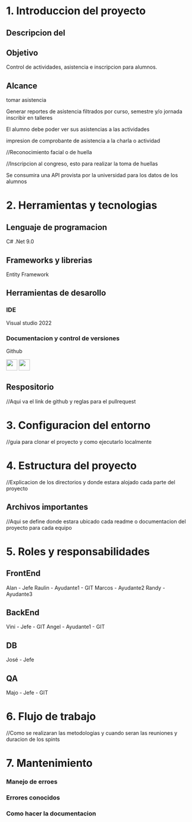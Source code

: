 # 1. Introduccion del proyecto
## Descripcion del 

## Objetivo
Control de actividades, asistencia e inscripcion para alumnos.
## Alcance
tomar asistencia

Generar reportes de asistencia filtrados por 
curso, semestre y/o jornada
inscribir en talleres

El alumno debe poder ver sus asistencias a las actividades

impresion de comprobante de asistencia a la charla o actividad

//Reconocimiento facial o de huella

//Inscripcion al congreso, esto para realizar la toma de huellas

Se consumira una API provista por la universidad para los datos de los alumnos

# 2. Herramientas y tecnologias
## Lenguaje de programacion
C# .Net 9.0 
## Frameworks y librerias
Entity Framework

## Herramientas de desarollo
### IDE
Visual studio 2022

### Documentacion y control de versiones
Github

<img src="https://cdn.jsdelivr.net/gh/devicons/devicon@latest/icons/vscode/vscode-original.svg" height="30px"/>
<img src="https://cdn.jsdelivr.net/gh/devicons/devicon@latest/icons/github/github-original-wordmark.svg" width="30"/>
          
          


## Respositorio
//Aqui va el link de github y reglas para el pullrequest

# 3. Configuracion del entorno
//guia para clonar el proyecto y como ejecutarlo localmente

# 4. Estructura del proyecto
//Explicacion de los directorios y donde estara alojado cada parte del proyecto
## Archivos importantes
//Aqui se define donde estara ubicado cada readme o documentacion del proyecto para cada equipo

# 5. Roles y responsabilidades

## FrontEnd
Alan    -  Jefe
Raulin  -  Ayudante1 - GIT
Marcos  -  Ayudante2
Randy   -  Ayudante3

## BackEnd
Vini - Jefe - GIT
Angel - Ayudante1 - GIT

## DB
José - Jefe

## QA
Majo - Jefe - GIT

# 6. Flujo de trabajo
//Como se realizaran las metodologias y cuando seran las reuniones y duracion de los spints

# 7. Mantenimiento 
### Manejo de erroes
### Errores conocidos
### Como hacer la documentacion